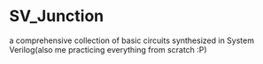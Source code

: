 # SV_Junction
a comprehensive collection of basic circuits synthesized in System Verilog(also me practicing everything from scratch :P)
